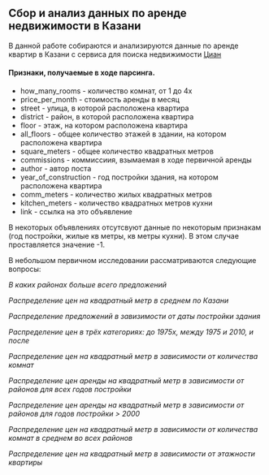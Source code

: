 ## Сбор и анализ данных по аренде недвижимости в Казани

В данной работе собираются и анализируются данные по аренде квартир в Казани с сервиса для поиска недвижимости [Циан](http://cian.ru)

#### Признаки, получаемые в ходе парсинга.
* how_many_rooms - количество комнат, от 1 до 4х
* price_per_month - стоимость аренды в месяц
* street - улица, в которой расположена квартира
* district - район, в которой расположена квартира
* floor - этаж, на котором расположена квартира
* all_floors - общее количество этажей в здании, на котором расположена квартира
* square_meters - общее количество квадратных метров
* commissions - коммиссиия, взымаемая в ходе первичной аренды
* author - автор поста
* year_of_construction - год постройки здания, на котором расположена квартира
* comm_meters - количество жилых квадратных метров
* kitchen_meters - количество квадратных метров кухни
* link - ссылка на это объявление

В некоторых объявлениях отсутсвуют данные по некоторым признакам (год постройки, жилые кв метры, кв метры кухни).
В этом случае проставляется значение -1.

В небольшом первичном исследовании рассматриваются следующие вопросы:

*В каких районах больше всего предложений*

*Распределение цен на квадратный метр в среднем по Казани*

*Распределение предложений в завизимости от даты постройки здания*

*Распределение цен в трёх категориях: до 1975х, между 1975 и 2010, и после*

*Распределение цен на квадратный метр в зависимости от количества комнат*

*Распределение цен аренды на квадратный метр в зависимости от районов для всех годов постройки*

*Распределение цен аренды на квадратный метр в зависимости от районов для годов постройки > 2000*

*Распределение цен на квадратный метр в зависимости от количества комнат в среднем во всех районов*

*Распределение цен на квадратный метр в зависимости от этажности квартиры*
